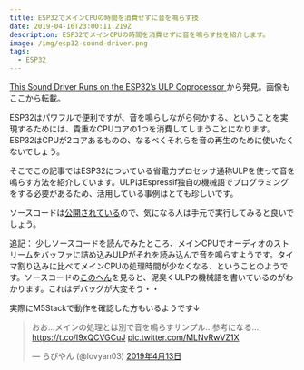 ```yaml
---
title: ESP32でメインCPUの時間を消費せずに音を鳴らす技
date: 2019-04-16T23:00:11.219Z
description: ESP32でメインCPUの時間を消費せずに音を鳴らす技を紹介します。
image: /img/esp32-sound-driver.png
tags:
  - ESP32
---
```

[This Sound Driver Runs on the ESP32’s ULP Coprocessor](https://blog.hackster.io/this-sound-driver-runs-on-the-esp32s-ulp-coprocessor-df5bd197e0cf) から発見。画像もここから転載。

ESP32はパワフルで便利ですが、音を鳴らしながら何かする、ということを実現するためには、貴重なCPUコアの1つを消費してしまうことになります。ESP32はCPUが2コアあるものの、なるべくそれらを音の再生のために使いたくないでしょう。

そこでこの記事ではESP32についている省電力プロセッサ通称ULPを使って音を鳴らす方法を紹介しています。ULPはEspressif独自の機械語でプログラミングをする必要があるため、活用している事例はとても珍しいです。

ソースコードは[公開されている](https://github.com/bitluni/ULPSoundESP32)ので、気になる人は手元で実行してみると良いでしょう。

追記： 少しソースコードを読んでみたところ、メインCPUでオーディオのストリームをバッファに詰め込みULPがそれを読み込んで音を鳴らすようです。タイマ割り込みに比べてメインCPUの処理時間が少なくなる、ということのようです。ソースコードの[このへん](https://github.com/bitluni/ULPSoundESP32/blob/master/ULPSoundMono/ULPSoundMono.ino#L38)を見ると、泥臭くULPの機械語を書いているのがわかります。これはデバッグが大変そう・・

実際にM5Stackで動作を確認した方もいるようです↓

<blockquote class="twitter-tweet" data-lang="ja"><p lang="ja" dir="ltr">おお…メインの処理とは別で音を鳴らすサンプル…参考になる…<a href="https://t.co/I9xQCVGCuJ">https://t.co/I9xQCVGCuJ</a> <a href="https://t.co/MLNvRwVZ1X">pic.twitter.com/MLNvRwVZ1X</a></p>&mdash; らびやん (@lovyan03) <a href="https://twitter.com/lovyan03/status/1116916152179888129?ref_src=twsrc%5Etfw">2019年4月13日</a></blockquote>
<script async src="https://platform.twitter.com/widgets.js" charset="utf-8"></script>

